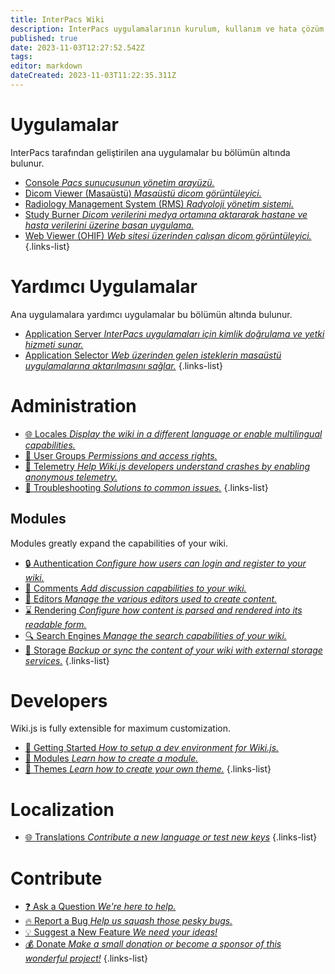 ```yaml
---
title: InterPacs Wiki
description: InterPacs uygulamalarının kurulum, kullanım ve hata çözüm kılavuzları
published: true
date: 2023-11-03T12:27:52.542Z
tags: 
editor: markdown
dateCreated: 2023-11-03T11:22:35.311Z
---
```


# Uygulamalar

InterPacs tarafından geliştirilen ana uygulamalar bu bölümün altında bulunur.

- [Console *Pacs sunucusunun yönetim arayüzü.*](/applications/console)
- [Dicom Viewer (Masaüstü) *Masaüstü dicom görüntüleyici.*](/applications/dicomviewer)
- [Radiology Management System (RMS) *Radyoloji yönetim sistemi.*](/applications/rms)
- [Study Burner *Dicom verilerini medya ortamına aktararak hastane ve hasta verilerini üzerine basan uygulama.*](/applications/studyburner)
- [Web Viewer (OHIF) *Web sitesi üzerinden çalışan dicom görüntüleyici.*](/applications/webviewerohif)
{.links-list}

# Yardımcı Uygulamalar

Ana uygulamalara yardımcı uygulamalar bu bölümün altında bulunur.

- [Application Server *InterPacs uygulamaları için kimlik doğrulama ve yetki hizmeti sunar.*](/utilities/appserver)
- [Application Selector *Web üzerinden gelen isteklerin masaüstü uygulamalarına aktarılmasını sağlar.*](/utilities/appselector)
{.links-list}

# Administration

- [:globe_with_meridians: Locales *Display the wiki in a different language or enable multilingual capabilities.*](/locales)
- [:busts_in_silhouette: User Groups *Permissions and access rights.*](/groups)
- [:satellite: Telemetry *Help Wiki.js developers understand crashes by enabling anonymous telemetry.*](/telemetry)
- [:wrench: Troubleshooting *Solutions to common issues.*](/troubleshooting)
{.links-list}

## Modules
Modules greatly expand the capabilities of your wiki.
- [:lock: Authentication *Configure how users can login and register to your wiki.*](/auth)
- [:speech_balloon: Comments *Add discussion capabilities to your wiki.*](/comments)
- [:pencil: Editors *Manage the various editors used to create content.*](/editors)
- [:hourglass: Rendering *Configure how content is parsed and rendered into its readable form.*](/rendering)
- [:mag: Search Engines *Manage the search capabilities of your wiki.*](/search)
- [:floppy_disk: Storage *Backup or sync the content of your wiki with external storage services.*](/storage)
{.links-list}

# Developers

Wiki.js is fully extensible for maximum customization.

- [:book: Getting Started *How to setup a dev environment for Wiki.js.*](/dev)
- [:closed_book: Modules *Learn how to create a module.*](/dev/modules)
- [:art: Themes *Learn how to create your own theme.*](/dev/themes)
{.links-list}

# Localization
- [:globe_with_meridians: Translations *Contribute a new language or test new keys*](/dev/translations)
{.links-list}

# Contribute
- [:question: Ask a Question *We're here to help.*](https://github.com/Requarks/wiki/discussions)
- [:fire: Report a Bug *Help us squash those pesky bugs.*](https://github.com/Requarks/wiki/discussions)
- [:bulb: Suggest a New Feature *We need your ideas!*](https://requests.requarks.io/wiki)
- [:moneybag: Donate *Make a small donation or become a sponsor of this wonderful project!*](https://js.wiki/donate)
{.links-list}